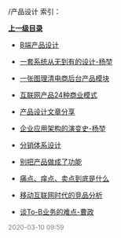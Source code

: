 /产品设计 索引：


**[上一级目录](/index.md)**

- [B端产品设计](/产品设计/B端产品设计.md)

- [一套系统从无到有的设计-杨堃](/产品设计/一套系统从无到有的设计-杨堃.md)

- [一张图理清电商后台产品模块](/产品设计/一张图理清电商后台产品模块.md)

- [互联网产品24种商业模式](/产品设计/互联网产品24种商业模式.md)

- [产品设计文章分享](/产品设计/产品设计文章分享.md)

- [企业应用架构的演变史-杨堃](/产品设计/企业应用架构的演变史-杨堃.md)

- [分销体系设计](/产品设计/分销体系设计.md)

- [别把产品做成了功能](/产品设计/别把产品做成了功能.md)

- [痛点、痒点、卖点到底是什么](/产品设计/痛点、痒点、卖点到底是什么.md)

- [移动互联网时代的竞品分析](/产品设计/移动互联网时代的竞品分析.md)

- [谈To-B业务的难点-曹政](/产品设计/谈To-B业务的难点-曹政.md)


<font size=2 color='grey'> 2020-03-10 09:59 </font>